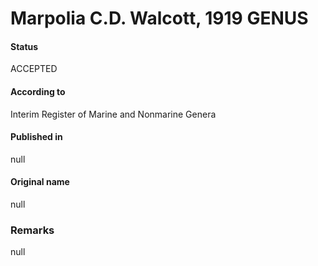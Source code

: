 # Marpolia C.D. Walcott, 1919 GENUS

#### Status
ACCEPTED

#### According to
Interim Register of Marine and Nonmarine Genera

#### Published in
null

#### Original name
null

### Remarks
null